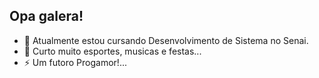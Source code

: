 ## Opa galera!

- 🔭 Atualmente estou cursando Desenvolvimento de Sistema no Senai.
- 👯 Curto muito esportes, musicas e festas... 
- ⚡ Um futoro Progamor!...
